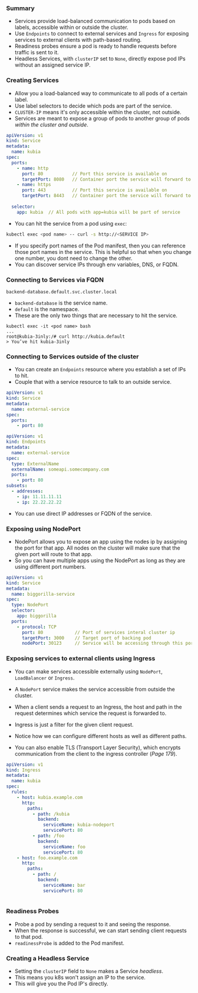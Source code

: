 ### Summary
- Services provide load-balanced communication to pods based on labels, accessible within or outside the cluster.
- Use `Endpoints` to connect to external services and `Ingress` for exposing services to external clients with path-based routing.
- Readiness probes ensure a pod is ready to handle requests before traffic is sent to it.
- Headless Services, with `clusterIP` set to `None`, directly expose pod IPs without an assigned service IP.

### Creating Services

- Allow you a load-balanced way to communicate to all pods of a certain label.
- Use label selectors to decide which pods are part of the service.
- `CLUSTER-IP` means it's only accessible within the cluster, not outside.
- Services are meant to expose a group of pods to another group of pods _within the cluster and outside_.

```yaml
apiVersion: v1
kind: Service
metadata:
  name: kubia
spec:
  ports:
    - name: http
      port: 80           // Port this service is available on
      targetPort: 8080   // Container port the service will forward to
    - name: https
      port: 443          // Port this service is available on
      targetPort: 8443   // Container port the service will forward to
      
  selector:
    app: kubia  // All pods with app=kubia will be part of service
```

- You can hit the service from a pod using `exec`:

```bash
kubectl exec <pod name> -- curl -s http://<SERVICE IP>
```

- If you specify port names of the Pod manifest, then you can reference those port names  in the service. This is helpful so that when you change one number, you dont need to change the other.
- You can discover service IPs through env variables, DNS, or FQDN.

### Connecting to Services via FQDN

```
backend-database.default.svc.cluster.local
```

- `backend-database` is the service name.
- `default` is the namespace.
- These are the only two things that are necessary to hit the service.

```
kubectl exec -it <pod name> bash
...
root@kubia-3inly:/# curl http://kubia.default
> You’ve hit kubia-3inly
```

### Connecting to Services outside of the cluster
- You can create an `Endpoints` resource where you establish a set of IPs to hit.
- Couple that with a service resource to talk to an outside service.

```yaml
apiVersion: v1
kind: Service
metadata:
  name: external-service
spec:
  ports:
    - port: 80
```

```yaml
apiVersion: v1
kind: Endpoints
metadata:
  name: external-service
spec:
  type: ExternalName
  externalName: someapi.somecompany.com
  ports:
    - port: 80
subsets:
  - addresses: 
    - ip: 11.11.11.11
    - ip: 22.22.22.22
```

- You can use direct IP addresses or FQDN of the service.

### Exposing using NodePort
- NodePort allows you to expose an app using the nodes ip by assigning the port for that app. All nodes on the cluster will make sure that the given port will route to that app.
- So you can have multiple apps using the NodePort as long as they are using different port numbers.

```yaml
apiVersion: v1
kind: Service
metadata:
  name: biggorilla-service
spec:
  type: NodePort
  selector:
    app: biggorilla
  ports:
    - protocol: TCP
      port: 80            // Port of services interal cluster ip
      targetPort: 3000    // Target port of backing pod
      nodePort: 30123     // Service will be accessing through this port
```

### Exposing services to external clients using Ingress
- You can make services accessible externally using `NodePort`, `LoadBalancer` or `Ingress`.
- A `NodePort` service makes the service accessible from outside the cluster.
- When a client sends a request to an Ingress, the host and path in the request determines which service the request is forwarded to.
- Ingress is just a filter for the given client request.

- Notice how we can configure different hosts as well as different paths.
- You can also enable TLS (Transport Layer Security), which encrypts communication from the client to the ingress controller (_Page 179_).

```yaml
apiVersion: v1
kind: Ingress
metadata:
  name: kubia
spec:
  rules:
    - host: kubia.example.com
      http:
        paths:
          - path: /kubia
            backend:
              serviceName: kubia-nodeport
              servicePort: 80
		  - path: /foo
            backend:
              serviceName: foo
              servicePort: 80
    - host: foo.example.com
      http:
        paths:
          - path: /
            backend:
              serviceName: bar
              servicePort: 80
            
```

### Readiness Probes
- Probe a pod by sending a request to it and seeing the response.
- When the response is successful, we can start sending client requests to that pod.
- `readinessProbe` is added to the Pod manifest.

### Creating a Headless Service
- Setting the `clusterIP` field to `None` makes a Service _headless_.
- This means you k8s won't assign an IP to the service.
- This will give you the Pod IP's directly.